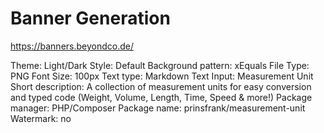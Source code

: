# Banner Generation

https://banners.beyondco.de/

Theme: Light/Dark
Style: Default
Background pattern: xEquals
File Type: PNG
Font Size: 100px
Text type: Markdown
Text Input: Measurement Unit
Short description: A collection of measurement units for easy conversion and typed code (Weight, Volume, Length, Time, Speed & more!)
Package manager: PHP/Composer
Package name: prinsfrank/measurement-unit
Watermark: no
